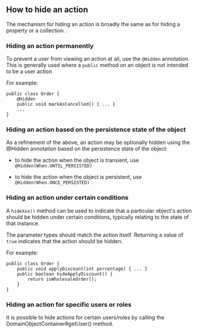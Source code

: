 How to hide an action
---------------------

The mechanism for hiding an action is broadly the same as for hiding a
property <!--(see ?)--> or a collection <!--(see ?)-->.

### Hiding an action permanently

To prevent a user from viewing an action at all, use the `@Hidden`
annotation. This is generally used where a `public` method on an object
is not intended to be a user action

For example:

    public class Order {
        @Hidden
        public void markAsCancelled() { ... }
        ...
    }

### Hiding an action based on the persistence state of the object

As a refinement of the above, an action may be optionally hidden using
the @Hidden annotation based on the persistence state of the object:

-   to hide the action when the object is transient, use
    `@Hidden(When.UNTIL_PERSISTED)`

-   to hide the action when the object is persistent, use
    `@Hidden(When.ONCE_PERSISTED)`

### Hiding an action under certain conditions

A `hideXxx()` method can be used to indicate that a particular object's
action should be hidden under certain conditions, typically relating to
the state of that instance.

The parameter types should match the action itself. Returning a 
value of `true` indicates that the action should be hidden.

For example:

    public class Order {
        public void applyDiscount(int percentage) { ... }
        public boolean hideApplyDiscount() {
            return isWholesaleOrder();
        }
    }

### Hiding an action for specific users or roles

It is possible to hide actions for certain users/roles by calling the
DomainObjectContainer\#getUser() method. <!--See ? for further discussion.-->

